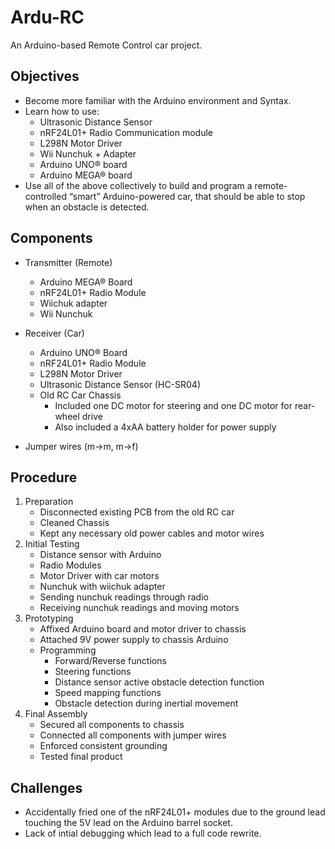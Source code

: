 # Ardu-RC

An Arduino-based Remote Control car project.


## Objectives

- Become more familiar with the Arduino environment and Syntax.
- Learn how to use:
  - Ultrasonic Distance Sensor
  - nRF24L01+ Radio Communication module
  - L298N Motor Driver
  - Wii Nunchuk + Adapter
  - Arduino UNO® board
  - Arduino MEGA® board
- Use all of the above collectively to build and program a remote-controlled “smart” Arduino-powered car, that should be able to stop when an obstacle is detected.


## Components

- Transmitter (Remote)
  - Arduino MEGA® Board
  - nRF24L01+ Radio Module
  - Wiichuk adapter
  - Wii Nunchuk

- Receiver (Car)
  - Arduino UNO® Board
  - nRF24L01+ Radio Module
  - L298N Motor Driver
  - Ultrasonic Distance Sensor (HC-SR04)
  - Old RC Car Chassis
    - Included one DC motor for steering and one DC motor for rear-wheel drive
    - Also included a 4xAA battery holder for power supply

- Jumper wires (m->m, m->f)


## Procedure

1. Preparation
   - Disconnected existing PCB from the old RC car
   - Cleaned Chassis
   - Kept any necessary old power cables and motor wires
2. Initial Testing
   - Distance sensor with Arduino
   - Radio Modules
   - Motor Driver with car motors
   - Nunchuk with wiichuk adapter
   - Sending nunchuk readings through radio
   - Receiving nunchuk readings and moving motors
3. Prototyping
   - Affixed Arduino board and motor driver to chassis
   - Attached 9V power supply to chassis Arduino
   - Programming
     - Forward/Reverse functions
     - Steering functions
     - Distance sensor active obstacle detection function
     - Speed mapping functions
     - Obstacle detection during inertial movement
4. Final Assembly
   - Secured all components to chassis
   - Connected all components with jumper wires
   - Enforced consistent grounding
   - Tested final product


## Challenges
- Accidentally fried one of the nRF24L01+ modules due to the ground lead touching the 5V lead on the Arduino barrel socket.
- Lack of intial debugging which lead to a full code rewrite.